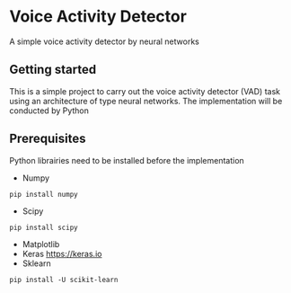 # Voice Activity Detector
A simple voice activity detector by neural networks
## Getting started
This is a simple project to carry out the voice activity detector (VAD) task using an architecture of type neural networks. The implementation will be conducted by Python
## Prerequisites
Python librairies need to be installed before the implementation
* Numpy
```
pip install numpy
```
* Scipy
```
pip install scipy
```
* Matplotlib
* Keras
https://keras.io
* Sklearn
```
pip install -U scikit-learn
```
